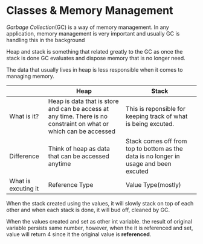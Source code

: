 # Classes & Memory Management


*Garbage Collection*(GC) is a way of memory management. In any application, memory management is very important and usually GC is handling this in the background

Heap and stack is something that related greatly to the GC as once the stack is done GC evaluates and dispose memory that is no longer need.

The data that usually lives in heap is less responsible when it comes to managing memory.

|   |  Heap |  Stack |
|---|---|---|
| What is it?  | Heap is data that is store and can be access at any time. There is no constraint on what or which can be accessed  | This is reponsible for keeping track of what is being excuted.  |
| Difference  | Think of heap as data that can be accessed anytime  | Stack comes off from top to bottom as the data is no longer in usage and been excuted  |
| What is excuting it  | Reference Type  | Value Type(mostly)   |

When the stack created using the values, it will slowly stack on top of each other and when each stack is done, it will bud off, cleaned by GC.

When the values created and set as other int variable. the result of original variable persists same number, however, when the it is referenced and set, value will return 4 since it the original value is **referenced**.

